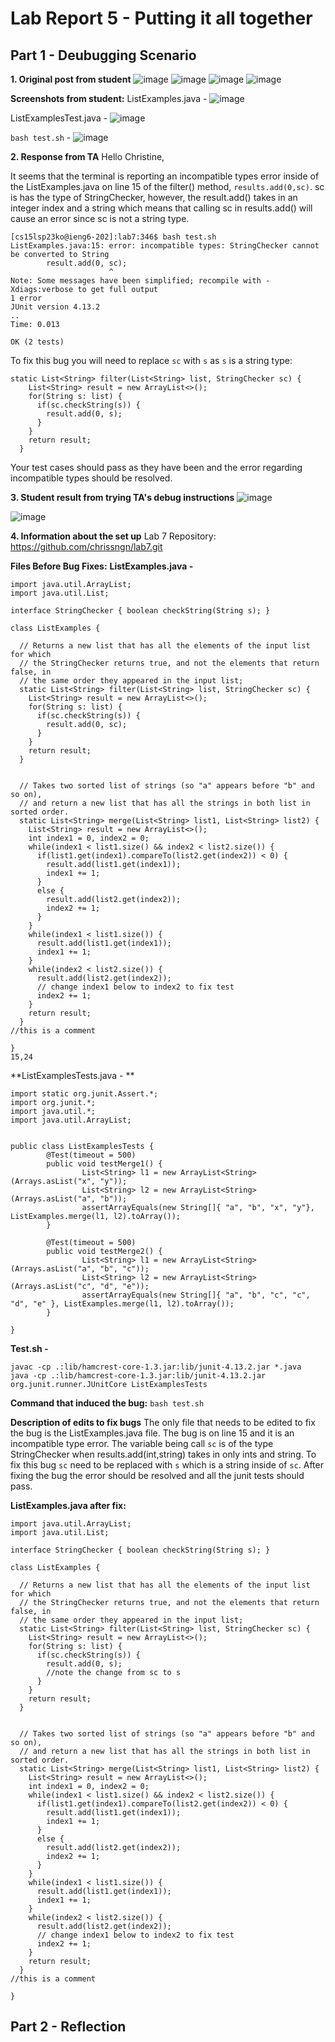 # Lab Report 5 - Putting it all together

## Part 1 - Deubugging Scenario

**1. Original post from student**
![image](https://github.com/chrissngn/cse15l-lab-reports/assets/123513732/d19ce521-8427-4b3b-84b3-783edd1cde93)
![image](https://github.com/chrissngn/cse15l-lab-reports/assets/123513732/ceb9e5ad-120f-46b9-87ae-6b5a314f68eb)
![image](https://github.com/chrissngn/cse15l-lab-reports/assets/123513732/cc4aae55-7287-4904-a897-e13da75fa66f)
![image](https://github.com/chrissngn/cse15l-lab-reports/assets/123513732/6370df36-1dd5-42b8-a65a-52b2e8e420b3)

**Screenshots from student:**
ListExamples.java - 
![image](https://github.com/chrissngn/cse15l-lab-reports/assets/123513732/068b24e7-332a-4bf7-ab48-89e7d29c22bd)

ListExamplesTest.java - 
![image](https://github.com/chrissngn/cse15l-lab-reports/assets/123513732/ded009d5-adf6-4e8d-b512-28e27709b16f)

`bash test.sh` - 
![image](https://github.com/chrissngn/cse15l-lab-reports/assets/123513732/92ac947a-ac62-459b-a55c-9480b454b6f6)

**2. Response from TA**
Hello Christine,

It seems that the terminal is reporting an incompatible types error inside of the ListExamples.java on line 15 of the filter() method, `results.add(0,sc)`. sc is has the type of StringChecker, however, the result.add() takes in an integer index and a string which means that calling sc in results.add() will cause an error since sc is not a string type.
```
[cs15lsp23ko@ieng6-202]:lab7:346$ bash test.sh
ListExamples.java:15: error: incompatible types: StringChecker cannot be converted to String
        result.add(0, sc);
                      ^
Note: Some messages have been simplified; recompile with -Xdiags:verbose to get full output
1 error
JUnit version 4.13.2
..
Time: 0.013

OK (2 tests)
```

To fix this bug you will need to replace `sc` with `s` as `s` is a string type:
```
static List<String> filter(List<String> list, StringChecker sc) {
    List<String> result = new ArrayList<>();
    for(String s: list) {
      if(sc.checkString(s)) {
        result.add(0, s);
      }
    }
    return result;
  }
```
Your test cases should pass as they have been and the error regarding incompatible types should be resolved.

**3. Student result from trying TA's debug instructions**
![image](https://github.com/chrissngn/cse15l-lab-reports/assets/123513732/fa788a24-2a85-4187-8c17-4bf3e4ea8105)

![image](https://github.com/chrissngn/cse15l-lab-reports/assets/123513732/80df1468-bcad-4ffa-a81a-b8f56274e64c)

**4. Information about the set up**
Lab 7 Repository: https://github.com/chrissngn/lab7.git

**Files Before Bug Fixes:**
**ListExamples.java -**
```
import java.util.ArrayList;
import java.util.List;

interface StringChecker { boolean checkString(String s); }

class ListExamples {

  // Returns a new list that has all the elements of the input list for which
  // the StringChecker returns true, and not the elements that return false, in
  // the same order they appeared in the input list;
  static List<String> filter(List<String> list, StringChecker sc) {
    List<String> result = new ArrayList<>();
    for(String s: list) {
      if(sc.checkString(s)) {
        result.add(0, sc);
      }
    }
    return result;
  }


  // Takes two sorted list of strings (so "a" appears before "b" and so on),
  // and return a new list that has all the strings in both list in sorted order.
  static List<String> merge(List<String> list1, List<String> list2) {
    List<String> result = new ArrayList<>();
    int index1 = 0, index2 = 0;
    while(index1 < list1.size() && index2 < list2.size()) {
      if(list1.get(index1).compareTo(list2.get(index2)) < 0) {
        result.add(list1.get(index1));
        index1 += 1;
      }
      else {
        result.add(list2.get(index2));
        index2 += 1;
      }
    }
    while(index1 < list1.size()) {
      result.add(list1.get(index1));
      index1 += 1;
    }
    while(index2 < list2.size()) {
      result.add(list2.get(index2));
      // change index1 below to index2 to fix test
      index2 += 1;
    }
    return result;
  }
//this is a comment

}                                                                                                                                                 15,24
```
**ListExamplesTests.java - **
```
import static org.junit.Assert.*;
import org.junit.*;
import java.util.*;
import java.util.ArrayList;


public class ListExamplesTests {
        @Test(timeout = 500)
        public void testMerge1() {
                List<String> l1 = new ArrayList<String>(Arrays.asList("x", "y"));
                List<String> l2 = new ArrayList<String>(Arrays.asList("a", "b"));
                assertArrayEquals(new String[]{ "a", "b", "x", "y"}, ListExamples.merge(l1, l2).toArray());
        }

        @Test(timeout = 500)
        public void testMerge2() {
                List<String> l1 = new ArrayList<String>(Arrays.asList("a", "b", "c"));
                List<String> l2 = new ArrayList<String>(Arrays.asList("c", "d", "e"));
                assertArrayEquals(new String[]{ "a", "b", "c", "c", "d", "e" }, ListExamples.merge(l1, l2).toArray());
        }

}
```
**Test.sh -**
```
javac -cp .:lib/hamcrest-core-1.3.jar:lib/junit-4.13.2.jar *.java
java -cp .:lib/hamcrest-core-1.3.jar:lib/junit-4.13.2.jar org.junit.runner.JUnitCore ListExamplesTests
```

**Command that induced the bug:**
`bash test.sh`

**Description of edits to fix bugs**
The only file that needs to be edited to fix the bug is the ListExamples.java file. The bug is on line 15 and it is an incompatible type error. The variable being call `sc` is of the type StringChecker when results.add(int,string) takes in only ints and string. To fix this bug `sc` need to be replaced with `s` which is a string inside of `sc`. After fixing the bug the error should be resolved and all the junit tests should pass.

**ListExamples.java after fix:**
```
import java.util.ArrayList;
import java.util.List;

interface StringChecker { boolean checkString(String s); }

class ListExamples {

  // Returns a new list that has all the elements of the input list for which
  // the StringChecker returns true, and not the elements that return false, in
  // the same order they appeared in the input list;
  static List<String> filter(List<String> list, StringChecker sc) {
    List<String> result = new ArrayList<>();
    for(String s: list) {
      if(sc.checkString(s)) {
        result.add(0, s);
        //note the change from sc to s
      }
    }
    return result;
  }


  // Takes two sorted list of strings (so "a" appears before "b" and so on),
  // and return a new list that has all the strings in both list in sorted order.
  static List<String> merge(List<String> list1, List<String> list2) {
    List<String> result = new ArrayList<>();
    int index1 = 0, index2 = 0;
    while(index1 < list1.size() && index2 < list2.size()) {
      if(list1.get(index1).compareTo(list2.get(index2)) < 0) {
        result.add(list1.get(index1));
        index1 += 1;
      }
      else {
        result.add(list2.get(index2));
        index2 += 1;
      }
    }
    while(index1 < list1.size()) {
      result.add(list1.get(index1));
      index1 += 1;
    }
    while(index2 < list2.size()) {
      result.add(list2.get(index2));
      // change index1 below to index2 to fix test
      index2 += 1;
    }
    return result;
  }
//this is a comment

}                                 
```

## Part 2 - Reflection
